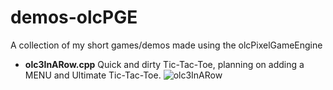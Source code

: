 # demos-olcPGE
A collection of my short games/demos made using the olcPixelGameEngine

- **olc3InARow.cpp** Quick and dirty Tic-Tac-Toe, planning on adding a MENU and Ultimate Tic-Tac-Toe.
![olc3InARow](https://user-images.githubusercontent.com/87149753/162640799-07fe0f83-2d59-45c4-9581-b177933a96f4.gif)

